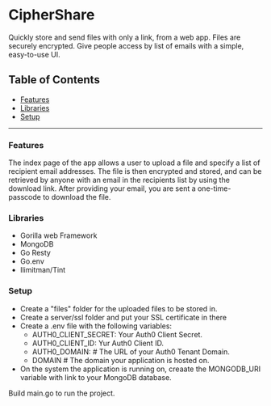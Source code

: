 # CipherShare
Quickly store and send files with only a link, from a web app. Files are securely encrypted. 
Give people access by list of emails with a simple, easy-to-use UI.

## Table of Contents
- [Features](#features)
- [Libraries](#libraries)
- [Setup](#setup)
  
---

### Features
The index page of the app allows a user to upload a file and specify a list of recipient email addresses. 
The file is then encrypted and stored, and can be retrieved by anyone with an email in the recipients list by using the download link.
After providing your email, you are sent a one-time-passcode to download the file.

### Libraries

 - Gorilla web Framework
 - MongoDB
 - Go Resty
 - Go.env
 - llimitman/Tint

### Setup
- Create a "files" folder for the uploaded files to be stored in.
- Create a server/ssl folder and put your SSL certificate in there
- Create a .env file with the following variables:
    - AUTH0_CLIENT_SECRET: Your Auth0 Client Secret.
    - AUTH0_CLIENT_ID: Yur Auth0 Client ID.
    - AUTH0_DOMAIN: # The URL of your Auth0 Tenant Domain.
    - DOMAIN # The domain your application is hosted on.
- On the system the application is running on, creaate the MONGODB_URI variable with link to your MongoDB database.

Build main.go to run the project.
